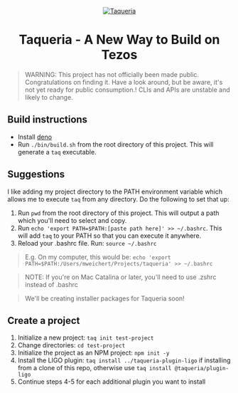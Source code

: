 <p align="center">
  <a href="https://taqueria.io">
    <img alt="Taqueria" src="https://user-images.githubusercontent.com/1114943/150659418-e55f1df3-ba4d-4e05-ab26-1f729858c7fb.png" width="" />
  </a>
</p>
<h1 align="center">
  Taqueria - A New Way to Build on Tezos
</h1>

> WARNING: This project has not officially been made public. Congratulations on finding it. Have a look around, but be aware, it's not yet ready for public consumption.! CLIs and APIs are unstable and likely to change.
## Build instructions

- Install [deno](https://deno.land/#installation)
- Run `./bin/build.sh` from the root directory of this project. This will generate a `taq` executable.

## Suggestions

I like adding my project directory to the PATH environment variable which allows me to execute `taq` from any directory. Do the following to set that up:

1. Run `pwd` from the root directory of this project. This will output a path which you'll need to select and copy.
2. Run `echo 'export PATH=$PATH:[paste path here]' >> ~/.bashrc`. This will add `taq` to your PATH so that you can execute it anywhere.
3. Reload your .bashrc file. Run: `source ~/.bashrc`

> E.g. On my computer, this would be: `echo 'export PATH=$PATH:/Users/mweichert/Projects/taqueria' >> ~/.bashrc`

> NOTE: If you're on Mac Catalina or later, you'll need to use .zshrc instead of .bashrc

> We'll be creating installer packages for Taqueria soon!

## Create a project
1. Initialize a new project: `taq init test-project`
2. Change directories: `cd test-project`
3. Initialize the project as an NPM project: `npm init -y`
4. Install the LIGO plugin: `taq install ../taqueria-plugin-ligo` if installing from a clone of this repo, otherwise use `taq install @taqueria/plugin-ligo`
6. Continue steps 4-5 for each additional plugin you want to install

